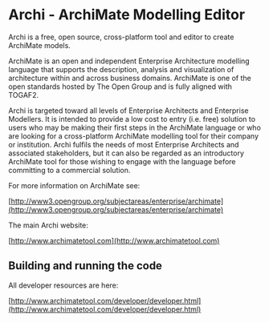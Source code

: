 

# Archi - ArchiMate Modelling Editor

Archi is a free, open source, cross-platform tool and editor to create ArchiMate models.

ArchiMate is an open and independent Enterprise Architecture modelling language that supports the description, analysis and visualization of architecture within and across business domains. ArchiMate is one of the open standards hosted by The Open Group and is fully aligned with TOGAF2.

Archi is targeted toward all levels of Enterprise Architects and Enterprise Modellers. It is intended to provide a low cost to entry (i.e. free) solution to users who may be making their first steps in the ArchiMate language or who are looking for a cross-platform ArchiMate modelling tool for their company or institution. Archi fulfils the needs of most Enterprise Architects and associated stakeholders, but it can also be regarded as an introductory ArchiMate tool for those wishing to engage with the language before committing to a commercial solution.

For more information on ArchiMate see:

[http://www3.opengroup.org/subjectareas/enterprise/archimate](http://www3.opengroup.org/subjectareas/enterprise/archimate)

The main Archi website:

[http://www.archimatetool.com](http://www.archimatetool.com)


## Building and running the code

All developer resources are here:

[http://www.archimatetool.com/developer/developer.html](http://www.archimatetool.com/developer/developer.html)

